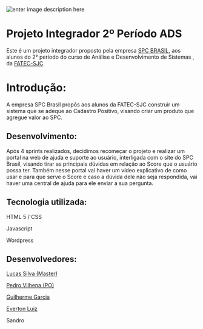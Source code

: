 ![enter image description here](https://github.com/guilherme4garcia/PI_SPC/blob/master/images/LogoFINAL.jpg?raw=true)

# Projeto Integrador 2º Período ADS



Este é um projeto integrador proposto pela empresa [SPC BRASIL](https://www.spcbrasil.org.br/), aos alunos do 2° período do curso de Análise e Desenvolvimento de Sistemas [](https://fatecsjc-prd.azurewebsites.net/curso-analise-e-desenvolvimento-de-sistemas.php), da [FATEC-SJC](https://fatecsjc-prd.azurewebsites.net/)


# Introdução:

A empresa SPC Brasil propôs aos alunos da FATEC-SJC construir um sistema que se adeque ao Cadastro Positivo, visando criar um produto que agregue valor ao SPC.

## Desenvolvimento:

Após 4 sprints realizados, decidimos recomeçar o projeto e realizar um portal na web de ajuda e suporte ao usuário, interligada com o site do SPC Brasil, visando tirar as principais dúvidas em relação ao Score que o usuário possa ter. Também nesse portal vai haver um vídeo explicativo de como usar e para que serve o Score e caso a dúvida dele não seja respondida, vai haver uma central de ajuda para ele enviar a sua pergunta.

## Tecnologia utilizada:
HTML 5 / CSS

Javascript

Wordpress


## Desenvolvedores:
[Lucas Silva (Master)](https://github.com/lucassilva676)

[Pedro Vilhena (PO)](https://github.com/PedroVilhena)

[Guilherme Garcia](https://github.com/guilherme4garcia)

[Everton Luiz](https://github.com/TomLuiz)

Sandro
